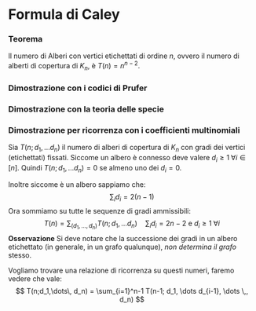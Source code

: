 # Formula di Caley

### Teorema 
Il numero di Alberi con vertici etichettati di ordine $n$, ovvero il numero di alberti di copertura di $K_n$, è $T(n) = n^{n-2}$.

### Dimostrazione con i codici di Prufer
### Dimostrazione con la teoria delle specie
### Dimostrazione per ricorrenza con i coefficienti multinomiali
Sia $T(n; d_1, \dots d_n)$ il numero di alberi di copertura di $K_n$ con gradi dei vertici (etichettati) fissati. Siccome un albero è connesso deve valere $d_i \geq 1 \;\forall i \in [n]$. 
Quindi $T(n; d_1, \dots d_n) = 0$ se almeno uno dei $d_i = 0$.

Inoltre siccome è un albero sappiamo che:
$$
\sum_i d_i = 2(n-1)
$$
Ora sommiamo su tutte le sequenze di gradi ammissibili:
$$
T(n) = \sum_{(d_1,\dots,d_n)} T(n; d_1,\dots d_n) \quad \sum_i d_i = 2n-2 \text{ e } d_i \geq 1 \;\forall i
$$
**Osservazione** Si deve notare che la successione dei gradi in un albero etichettato (in generale, in un grafo qualunque), _non determina il grafo_ stesso.

Vogliamo trovare una relazione di ricorrenza su questi numeri, faremo vedere che vale:
$$
T(n;d_1,\dots\, d_n) = \sum_{i=1}^n-1 T(n-1; d_1, \dots d_{i-1}, \dots \,, d_n)
$$